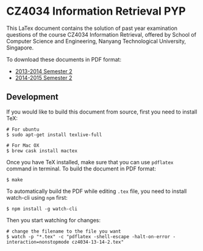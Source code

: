 # CZ4034 Information Retrieval PYP

This LaTex document contains the solution of past year examination questions of the course CZ4034 Information Retrieval, offered by School of Computer Science and Engineering, Nanyang Technological University, Singapore. 

To download these documents in PDF format: 

- [2013-2014 Semester 2](https://github.com/Andyccs/information-retrieval-pyp/releases/download/v0.2/cz4034-13-14-2.pdf)
- [2014-2015 Semester 2](https://github.com/Andyccs/information-retrieval-pyp/releases/download/v0.2/cz4034-14-15-2.pdf)

## Development

If you would like to build this document from source, first you need to install TeX:

```Shell
# For ubuntu
$ sudo apt-get install texlive-full

# For Mac OX
$ brew cask install mactex
```

Once you have TeX installed, make sure that you can use `pdflatex` command in terminal. To build the document in PDF format:

```Shell
$ make
```

To automatically build the PDF while editing `.tex` file, you need to install watch-cli using `npm` first:

```Shell
$ npm install -g watch-cli
```

Then you start watching for changes:

```Shell
# change the filename to the file you want
$ watch -p "*.tex" -c "pdflatex -shell-escape -halt-on-error -interaction=nonstopmode cz4034-13-14-2.tex"
```

